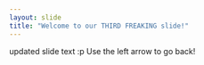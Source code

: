 ```yaml
---
layout: slide
title: "Welcome to our THIRD FREAKING slide!"
---
```

updated slide text  :p
Use the left arrow to go back!